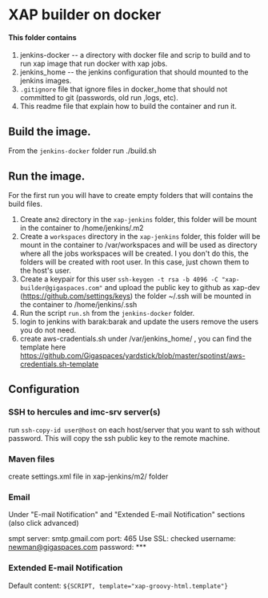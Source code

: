 # XAP builder on docker

#### This folder contains

1. jenkins-docker -- a directory with docker file and scrip to build and to run xap image that run docker with xap jobs.
2. jenkins_home -- the jenkins configuration that should mounted to the jenkins images.
3. `.gitignore` file that ignore files in docker_home that should not committed to git (passwords, old run ,logs, etc).
4. This readme file that explain how to build the container and run it.

## Build the image.

From the `jenkins-docker` folder run ./build.sh
  
## Run the image.
For the first run you will have to create empty folders that will contains the build files.

1. Create an`m2` directory in the `xap-jenkins` folder, this folder will be mount in the container to /home/jenkins/.m2
2. Create a `workspaces`  directory in the `xap-jenkins` folder, this folder will be mount in the container to /var/workspaces and will be used as directory where all the jobs workspaces will be created.
I you don't do this, the folders will be created with root user. In this case, just chown them to the host's user.
3. Create a keypair for this user `ssh-keygen -t rsa -b 4096 -C "xap-builder@gigaspaces.com"` and upload the public key to github as xap-dev (https://github.com/settings/keys) the folder ~/.ssh will be mounted in the container to /home/jenkins/.ssh
4. Run the script `run.sh` from the `jenkins-docker` folder.
5. login to jenkins with barak:barak and update the users remove the users you do not need.
6. create aws-cradentials.sh under /var/jenkins_home/  , you can find the template here https://github.com/Gigaspaces/yardstick/blob/master/spotinst/aws-credentials.sh-template

## Configuration

### SSH to hercules and imc-srv server(s)

run `ssh-copy-id user@host` on each host/server that you want to ssh without password.
This will copy the ssh public key to the remote machine.

### Maven files

create settings.xml file in xap-jenkins/m2/ folder


### Email

Under "E-mail Notification" and "Extended E-mail Notification" sections (also click advanced)

smpt server: smtp.gmail.com
port: 465
Use SSL: checked
username: newman@gigaspaces.com
password: ***


		
### Extended E-mail Notification

Default content: `${SCRIPT, template="xap-groovy-html.template"}`






 
